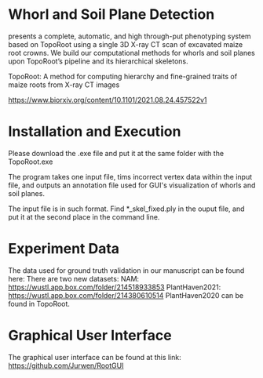 # Whorl and Soil Plane Detection


presents a complete, automatic, and high through-put phenotyping system based on TopoRoot using a single 3D X-ray CT scan of excavated maize root crowns. We build our computational methods for whorls and soil planes upon TopoRoot’s pipeline and its hierarchical skeletons. 

TopoRoot: A method for computing hierarchy and fine-grained traits of maize roots from X-ray CT images

https://www.biorxiv.org/content/10.1101/2021.08.24.457522v1

# Installation and Execution

Please download the .exe file and put it at the same folder with the TopoRoot.exe

The program takes one input file, tims incorrect vertex data within the input file, and outputs an annotation file used for GUI's visualization of whorls and soil planes.

The input file is in such format. Find *_skel_fixed.ply in the ouput file, and put it at the second place in the command line. 

# Experiment Data

The data used for ground truth validation in our manuscript can be found here:
There are two new datasets: 
NAM: https://wustl.app.box.com/folder/214518933853
PlantHaven2021: https://wustl.app.box.com/folder/214380610514
PlantHaven2020 can be found in TopoRoot.

# Graphical User Interface

The graphical user interface can be found at this link: 
https://github.com/Jurwen/RootGUI



